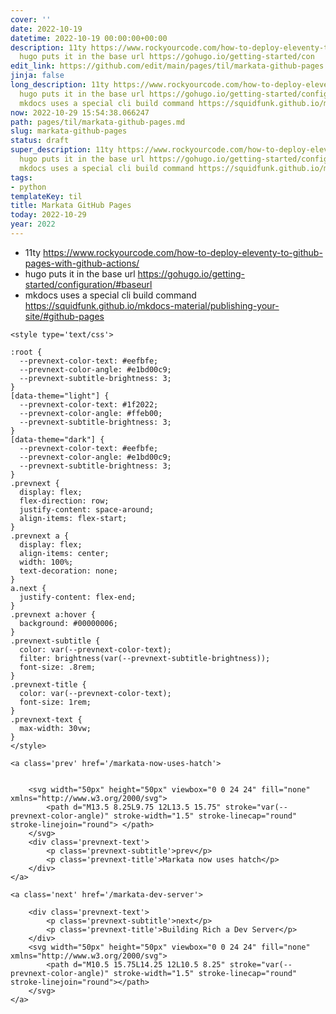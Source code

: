 ```yaml
---
cover: ''
date: 2022-10-19
datetime: 2022-10-19 00:00:00+00:00
description: 11ty https://www.rockyourcode.com/how-to-deploy-eleventy-to-github-pages-with-github-actions/
  hugo puts it in the base url https://gohugo.io/getting-started/con
edit_link: https://github.com/edit/main/pages/til/markata-github-pages.md
jinja: false
long_description: 11ty https://www.rockyourcode.com/how-to-deploy-eleventy-to-github-pages-with-github-actions/
  hugo puts it in the base url https://gohugo.io/getting-started/configuration/#baseurl
  mkdocs uses a special cli build command https://squidfunk.github.io/mk
now: 2022-10-29 15:54:38.066247
path: pages/til/markata-github-pages.md
slug: markata-github-pages
status: draft
super_description: 11ty https://www.rockyourcode.com/how-to-deploy-eleventy-to-github-pages-with-github-actions/
  hugo puts it in the base url https://gohugo.io/getting-started/configuration/#baseurl
  mkdocs uses a special cli build command https://squidfunk.github.io/mkdocs-material/publishing-your-site/#github-pages
tags:
- python
templateKey: til
title: Markata GitHub Pages
today: 2022-10-29
year: 2022
---
```


* 11ty https://www.rockyourcode.com/how-to-deploy-eleventy-to-github-pages-with-github-actions/
* hugo puts it in the base url https://gohugo.io/getting-started/configuration/#baseurl
* mkdocs uses a special cli build command https://squidfunk.github.io/mkdocs-material/publishing-your-site/#github-pages
<div class='prevnext'>

    <style type='text/css'>

    :root {
      --prevnext-color-text: #eefbfe;
      --prevnext-color-angle: #e1bd00c9;
      --prevnext-subtitle-brightness: 3;
    }
    [data-theme="light"] {
      --prevnext-color-text: #1f2022;
      --prevnext-color-angle: #ffeb00;
      --prevnext-subtitle-brightness: 3;
    }
    [data-theme="dark"] {
      --prevnext-color-text: #eefbfe;
      --prevnext-color-angle: #e1bd00c9;
      --prevnext-subtitle-brightness: 3;
    }
    .prevnext {
      display: flex;
      flex-direction: row;
      justify-content: space-around;
      align-items: flex-start;
    }
    .prevnext a {
      display: flex;
      align-items: center;
      width: 100%;
      text-decoration: none;
    }
    a.next {
      justify-content: flex-end;
    }
    .prevnext a:hover {
      background: #00000006;
    }
    .prevnext-subtitle {
      color: var(--prevnext-color-text);
      filter: brightness(var(--prevnext-subtitle-brightness));
      font-size: .8rem;
    }
    .prevnext-title {
      color: var(--prevnext-color-text);
      font-size: 1rem;
    }
    .prevnext-text {
      max-width: 30vw;
    }
    </style>
    
    <a class='prev' href='/markata-now-uses-hatch'>
    

        <svg width="50px" height="50px" viewbox="0 0 24 24" fill="none" xmlns="http://www.w3.org/2000/svg">
            <path d="M13.5 8.25L9.75 12L13.5 15.75" stroke="var(--prevnext-color-angle)" stroke-width="1.5" stroke-linecap="round" stroke-linejoin="round"> </path>
        </svg>
        <div class='prevnext-text'>
            <p class='prevnext-subtitle'>prev</p>
            <p class='prevnext-title'>Markata now uses hatch</p>
        </div>
    </a>
    
    <a class='next' href='/markata-dev-server'>
    
        <div class='prevnext-text'>
            <p class='prevnext-subtitle'>next</p>
            <p class='prevnext-title'>Building Rich a Dev Server</p>
        </div>
        <svg width="50px" height="50px" viewbox="0 0 24 24" fill="none" xmlns="http://www.w3.org/2000/svg">
            <path d="M10.5 15.75L14.25 12L10.5 8.25" stroke="var(--prevnext-color-angle)" stroke-width="1.5" stroke-linecap="round" stroke-linejoin="round"></path>
        </svg>
    </a>
  </div>